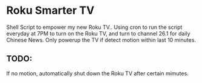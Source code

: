# Roku Smarter TV
Shell Script to empower my new Roku TV.. Using cron to run the script everyday at 7PM to turn on the Roku TV, and turn to channel 26.1 for daily Chinese News. Only powerup the TV if detect motion within last 10 minutes.

TODO:
----------
If no motion, automatically shut down the Roku TV after certain mimutes.  
